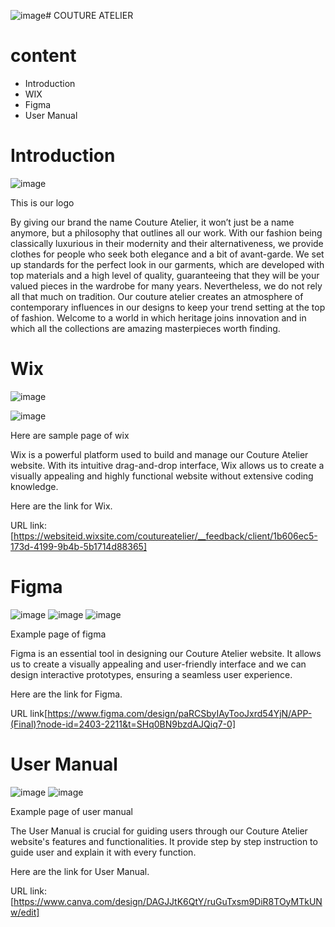 ![image](https://github.com/berliozz1024/COUTURE-ATELIER/assets/173150698/76415a27-f8af-4ca0-9552-6b8e423374cf)# COUTURE ATELIER
<h1>content</h1> 
 <ul>
  <li>Introduction</li>
  <li>WIX</li>
  <li>Figma</li>
  <li>User Manual</li>
  </ul>

# Introduction
![image](https://github.com/berliozz1024/COUTURE-ATELIER/assets/173150698/63369476-e8b7-4692-9131-0d0664ad04bc)


This is our logo

By giving our brand the name Couture Atelier, it won’t just be a name anymore, but a philosophy that outlines all our work. With our fashion being classically luxurious in their modernity and their alternativeness, we provide clothes for people who seek both elegance and a bit of avant-garde. We set up standards for the perfect look in our garments, which are developed with top materials and a high level of quality, guaranteeing that they will be your valued pieces in the wardrobe for many years. Nevertheless, we do not rely all that much on tradition. Our couture atelier creates an atmosphere of contemporary influences in our designs to keep your trend setting at the top of fashion. Welcome to a world in which heritage joins innovation and in which all the collections are amazing masterpieces worth finding. 


# Wix
![image](https://github.com/berliozz1024/COUTURE-ATELIER/assets/173150698/af91efed-50a4-4d00-b5b3-e03a9c545a59)

![image](https://github.com/berliozz1024/COUTURE-ATELIER/assets/173150698/bee67f0c-7b77-42db-852c-2e7d0d883501)


Here are sample page of wix

Wix is a powerful platform used to build and manage our Couture Atelier website. With its intuitive drag-and-drop interface, Wix allows us to create a visually appealing and highly functional website without extensive coding knowledge. 

Here are the link for Wix.

URL link:[https://websiteid.wixsite.com/coutureatelier/__feedback/client/1b606ec5-173d-4199-9b4b-5b1714d88365]


# Figma

![image](https://github.com/berliozz1024/COUTURE-ATELIER/assets/173150698/94b52672-9c25-4940-ad12-4a7b2cde1c52)
![image](https://github.com/berliozz1024/COUTURE-ATELIER/assets/173150698/b7676e56-4360-4186-9aac-c5045d16d30f)
![image](https://github.com/berliozz1024/COUTURE-ATELIER/assets/173150698/103f8035-c668-4d49-b7a8-0e780bdd1900)



Example page of figma

Figma is an essential tool in designing our Couture Atelier website. It allows us to create a visually appealing and user-friendly interface and we can design interactive prototypes, ensuring a seamless user experience. 

Here are the link for Figma.

URL link[https://www.figma.com/design/paRCSbyIAyTooJxrd54YjN/APP-(Final)?node-id=2403-2211&t=SHq0BN9bzdAJQiq7-0]

# User Manual

![image](https://github.com/berliozz1024/COUTURE-ATELIER/assets/173150698/82d9316d-5692-40e3-a1ef-99d2423fd6c4)
![image](https://github.com/berliozz1024/COUTURE-ATELIER/assets/173150698/ae3a83b0-362b-4b58-bbe8-b274980cd7e2)



Example page of user manual

The User Manual is crucial for guiding users through our Couture Atelier website's features and functionalities. It provide step by step instruction to guide user and explain it with every function. 

Here are the link for User Manual.

URL link:[https://www.canva.com/design/DAGJJtK6QtY/ruGuTxsm9DiR8TOyMTkUNw/edit]
